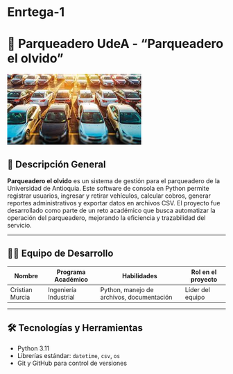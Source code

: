 # Enrtega-1
# 🚗 Parqueadero UdeA - “Parqueadero el olvido”

![Logo del Parqueadero](https://github.com/Cristian20030303/Enrtega-1/blob/main/Parqueadero%20udea.jpg?raw=true)

## 📌 Descripción General

**Parqueadero el olvido** es un sistema de gestión para el parqueadero de la Universidad de Antioquia. Este software de consola en Python permite registrar usuarios, ingresar y retirar vehículos, calcular cobros, generar reportes administrativos y exportar datos en archivos CSV. El proyecto fue desarrollado como parte de un reto académico que busca automatizar la operación del parqueadero, mejorando la eficiencia y trazabilidad del servicio.

---

## 👨‍💻 Equipo de Desarrollo

| Nombre | Programa Académico | Habilidades | Rol en el proyecto |
|--------|---------------------|-------------|---------------------|
| Cristian Murcia | Ingeniería Industrial | Python, manejo de archivos, documentación | Líder del equipo |

---

## 🛠 Tecnologías y Herramientas

- Python 3.11
- Librerías estándar: `datetime`, `csv`, `os`
- Git y GitHub para control de versiones

